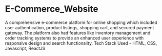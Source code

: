 # E-Commerce_Website
A comprehensive e-commerce platform for online shopping which included user authentication, 
product listings, shopping cart, and secured payment gateway.
The platform also had features like inventory management and order tracking systems to provide an enhanced 
user experience with responsive design and search functionality.
Tech Stack Used - HTML, CSS, Javascript, ReactJS
